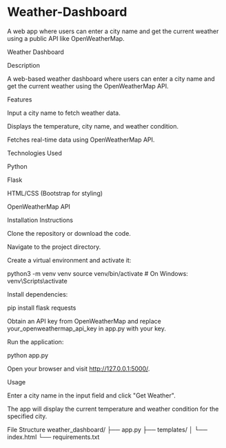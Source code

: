 # Weather-Dashboard
A web app where users can enter a city name and get the current weather using a public API like OpenWeatherMap.

Weather Dashboard

Description

A web-based weather dashboard where users can enter a city name and get the current weather using the OpenWeatherMap API.

Features

Input a city name to fetch weather data.

Displays the temperature, city name, and weather condition.

Fetches real-time data using OpenWeatherMap API.

Technologies Used

Python

Flask

HTML/CSS (Bootstrap for styling)

OpenWeatherMap API

Installation Instructions

Clone the repository or download the code.

Navigate to the project directory.

Create a virtual environment and activate it:

python3 -m venv venv
source venv/bin/activate  # On Windows: venv\Scripts\activate

Install dependencies:

pip install flask requests

Obtain an API key from OpenWeatherMap and replace your_openweathermap_api_key in app.py with your key.

Run the application:

python app.py

Open your browser and visit http://127.0.0.1:5000/.

Usage

Enter a city name in the input field and click "Get Weather".

The app will display the current temperature and weather condition for the specified city.

File Structure
weather_dashboard/
├── app.py
├── templates/
│   └── index.html
└── requirements.txt
